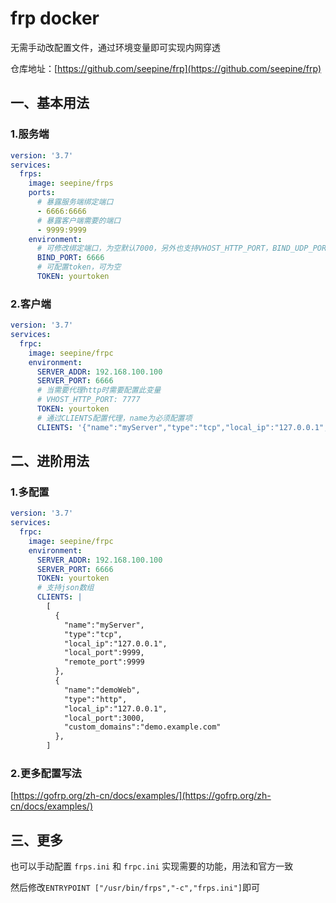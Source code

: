 # frp docker

无需手动改配置文件，通过环境变量即可实现内网穿透

仓库地址：[https://github.com/seepine/frp](https://github.com/seepine/frp)

## 一、基本用法

### 1.服务端

```yml
version: '3.7'
services:
  frps:
    image: seepine/frps
    ports:
      # 暴露服务端绑定端口
      - 6666:6666
      # 暴露客户端需要的端口
      - 9999:9999
    environment:
      # 可修改绑定端口，为空默认7000，另外也支持VHOST_HTTP_PORT，BIND_UDP_PORT，BIND_ADDR，KCP_BIND_PORT等配置
      BIND_PORT: 6666
      # 可配置token，可为空
      TOKEN: yourtoken
```

### 2.客户端

```yml
version: '3.7'
services:
  frpc:
    image: seepine/frpc
    environment:
      SERVER_ADDR: 192.168.100.100
      SERVER_PORT: 6666
      # 当需要代理http时需要配置此变量
      # VHOST_HTTP_PORT: 7777
      TOKEN: yourtoken
      # 通过CLIENTS配置代理，name为必须配置项
      CLIENTS: '{"name":"myServer","type":"tcp","local_ip":"127.0.0.1","local_port":9999,"remote_port":9999}'
```


## 二、进阶用法

### 1.多配置
```yml
version: '3.7'
services:
  frpc:
    image: seepine/frpc
    environment:
      SERVER_ADDR: 192.168.100.100
      SERVER_PORT: 6666
      TOKEN: yourtoken
      # 支持json数组
      CLIENTS: |
        [
          {
            "name":"myServer",
            "type":"tcp",
            "local_ip":"127.0.0.1",
            "local_port":9999,
            "remote_port":9999
          },
          {
            "name":"demoWeb",
            "type":"http",
            "local_ip":"127.0.0.1",
            "local_port":3000,
            "custom_domains":"demo.example.com"
          },
        ]
```

### 2.更多配置写法

[https://gofrp.org/zh-cn/docs/examples/](https://gofrp.org/zh-cn/docs/examples/)

## 三、更多

也可以手动配置 `frps.ini` 和  `frpc.ini` 实现需要的功能，用法和官方一致

然后修改`ENTRYPOINT ["/usr/bin/frps","-c","frps.ini"]`即可